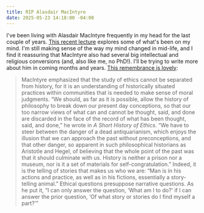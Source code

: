 ```yaml
---
title: RIP Alasdair MacIntyre
date: 2025-05-23 14:18:00 -04:00
---
```


I've been living with Alasdair MacIntyre frequently in my head for the last couple of years. [This recent lecture](https://podcasts.apple.com/ke/podcast/the-virtues-of-dependence-design-and-disability/id1520424807?i=1000708757790) explores some of what's been on my mind. I'm still making sense of the way my mind changed in mid-life, and I find it reassuring that MacIntyre also had several big intellectual and religious conversions (and, also like me, no PhD!). I'll be trying to write more about him in coming months and years. [This remembrance is lovely](https://www.wordonfire.org/articles/remembering-alasdair-macintyre-1929-2025/):

>MacIntyre emphasized that the study of ethics cannot be separated from history, for it is an understanding of historically situated practices within communities that is needed to make sense of moral judgments. “We should, as far as it is possible, allow the history of philosophy to break down our present day conceptions, so that our too narrow views of what can and cannot be thought, said, and done are discarded in the face of the record of what has been thought, said, and done,” he wrote in *A Short History of Ethics*. “We have to steer between the danger of a dead antiquarianism, which enjoys the illusion that we can approach the past without preconceptions, and that other danger, so apparent in such philosophical historians as Aristotle and Hegel, of believing that the whole point of the past was that it should culminate with us. History is neither a prison nor a museum, nor is it a set of materials for self-congratulation.” Indeed, it is the telling of stories that makes us who we are: “Man is in his actions and practice, as well as in his fictions, essentially a story-telling animal.” Ethical questions presuppose narrative questions. As he put it, “I can only answer the question, ‘What am I to do?’ if I can answer the prior question, ‘Of what story or stories do I find myself a part?’”